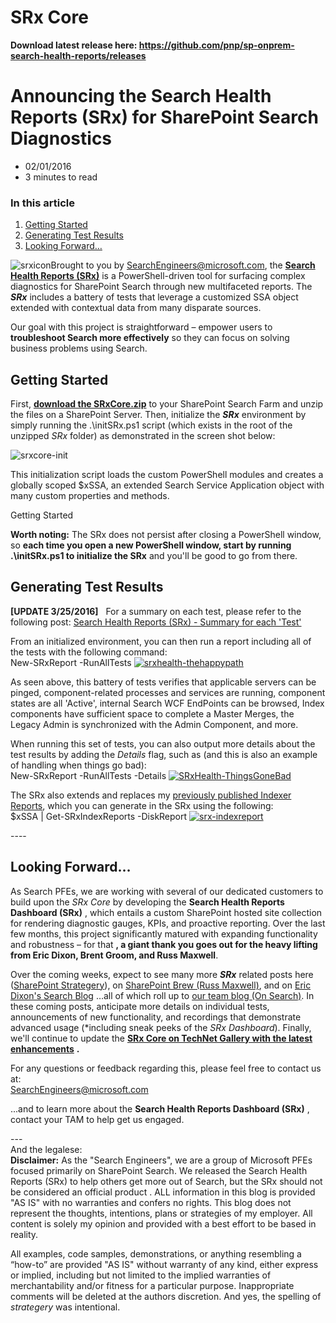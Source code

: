 # SRx Core 
**Download latest release here: https://github.com/pnp/sp-onprem-search-health-reports/releases**

Announcing the Search Health Reports (SRx) for SharePoint Search Diagnostics
============================================================================

*   02/01/2016
*   3 minutes to read

### In this article

1.  [Getting Started](#getting-started)
2.  [Generating Test Results](#generating-test-results)
3.  [Looking Forward…](#looking-forward)

![srxicon](https://msdnshared.blob.core.windows.net/media/2016/02/SRxIcon.png)Brought to you by [SearchEngineers@microsoft.com](mailto:SearchEngineers@microsoft.com), the [**Search Health Reports (SRx)**](https://github.com/pnp/sp-onprem-search-health-reports/releases) is a PowerShell-driven tool for surfacing complex diagnostics for SharePoint Search through new multifaceted reports. The _**SRx**_ includes a battery of tests that leverage a customized SSA object extended with contextual data from many disparate sources.

Our goal with this project is straightforward – empower users to **troubleshoot Search more effectively** so they can focus on solving business problems using Search.

[](#getting-started)Getting Started
-----------------------------------

First, [**download the SRxCore.zip**](https://github.com/pnp/sp-onprem-search-health-reports/releases) to your SharePoint Search Farm and unzip the files on a SharePoint Server. Then, initialize the _**SRx**_ environment by simply running the .\\initSRx.ps1 script (which exists in the root of the unzipped _SRx_ folder) as demonstrated in the screen shot below:

![srxcore-init](https://msdnshared.blob.core.windows.net/media/2016/02/SRxCore-Init.png)

This initialization script loads the custom PowerShell modules and creates a globally scoped $xSSA, an extended Search Service Application object with many custom properties and methods.

Getting Started

**Worth noting:** The SRx does not persist after closing a PowerShell window, so **each time you open a new PowerShell window, start by running .\\initSRx.ps1 to initialize the SRx** and you'll be good to go from there.

[](#generating-test-results)Generating Test Results
---------------------------------------------------

**\[UPDATE 3/25/2016\]**   For a summary on each test, please refer to the following post: [Search Health Reports (SRx) - Summary for each 'Test'](http://blogs.technet.com/b/onsearch/archive/2016/03/25/search-health-reports-srx-documentation-for-each-test.aspx)

From an initialized environment, you can then run a report including all of the tests with the following command:  
New-SRxReport -RunAllTests [![srxhealth-thehappypath](https://msdnshared.blob.core.windows.net/media/2016/02/SRxHealth-TheHappyPath-1024x971.png)](https://msdnshared.blob.core.windows.net/media/2016/02/SRxHealth-TheHappyPath.png)[](https://msdnshared.blob.core.windows.net/media/2016/02/SRxHealth-TheHappyPath.png)

As seen above, this battery of tests verifies that applicable servers can be pinged, component-related processes and services are running, component states are all 'Active', internal Search WCF EndPoints can be browsed, Index components have sufficient space to complete a Master Merges, the Legacy Admin is synchronized with the Admin Component, and more.

When running this set of tests, you can also output more details about the test results by adding the _Details_ flag, such as (and this is also an example of handling when things go bad):  
New-SRxReport -RunAllTests -Details [![SRxHealth-ThingsGoneBad](https://msdnshared.blob.core.windows.net/media/2016/02/SRxHealth-ThingsGoneBad-588x1024.png)](https://msdnshared.blob.core.windows.net/media/2016/02/SRxHealth-ThingsGoneBad.png)

The SRx also extends and replaces my [previously published Indexer Reports](../sharepoint_strategery/sp2013-using-get-spindexreports-to-troubleshoot-failed-master-merge), which you can generate in the SRx using the following:  
$xSSA | Get-SRxIndexReports -DiskReport [![srx-indexreport](https://msdnshared.blob.core.windows.net/media/2016/02/SRx-IndexReport-1024x763.png)](https://msdnshared.blob.core.windows.net/media/2016/02/SRx-IndexReport.png)

\----

[](#looking-forward)Looking Forward…
------------------------------------

As Search PFEs, we are working with several of our dedicated customers to build upon the _SRx Core_ by developing the **Search Health Reports Dashboard (SRx)** , which entails a custom SharePoint hosted site collection for rendering diagnostic gauges, KPIs, and proactive reporting. Over the last few months, this project significantly matured with expanding functionality and robustness – for that **, a giant thank you goes out for the heavy lifting from Eric Dixon, Brent Groom, and Russ Maxwell**.

Over the coming weeks, expect to see many more _**SRx**_ related posts here ([SharePoint Strategery](../sharepoint_strategery/sp2013-understanding-storage-locations-for-files-gathered-by-the-crawl-component)), on [SharePoint Brew (Russ Maxwell)](https://blogs.msdn.com/b/russmax/), and on [Eric Dixon's Search Blog](../ericdixon/sharepoint-2013-search-people-search-why-are-my-results-so-bad-understanding-relevancy-the-rank-model-full-text-index-fuzzy-matching-and-social-distance) …all of which roll up to [our team blog (On Search)](../onsearch/modeling-the-adventureworks-inventory-database-for-azure-search). In these coming posts, anticipate more details on individual tests, announcements of new functionality, and recordings that demonstrate advanced usage (\*including sneak peeks of the _SRx Dashboard_). Finally, we'll continue to update the [**SRx Core on TechNet Gallery with the latest enhancements**](https://gallery.technet.microsoft.com/SRx-Core-SharePoint-Search-d60113e9) **.**

For any questions or feedback regarding this, please feel free to contact us at:  
[SearchEngineers@microsoft.com](mailto:SearchEngineers@microsoft.com)

...and to learn more about the **Search Health Reports Dashboard (SRx)** , contact your TAM to help get us engaged.

\---  
And the legalese:  
**Disclaimer:** As the "Search Engineers", we are a group of Microsoft PFEs focused primarily on SharePoint Search. We released the Search Health Reports (SRx) to help others get more out of Search, but the SRx should not be considered an official product . ALL information in this blog is provided "AS IS" with no warranties and confers no rights. This blog does not represent the thoughts, intentions, plans or strategies of my employer. All content is solely my opinion and provided with a best effort to be based in reality.

All examples, code samples, demonstrations, or anything resembling a “how-to” are provided "AS IS" without warranty of any kind, either express or implied, including but not limited to the implied warranties of merchantability and/or fitness for a particular purpose. Inappropriate comments will be deleted at the authors discretion. And yes, the spelling of _strategery_ was intentional.
